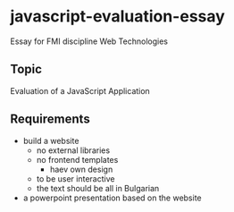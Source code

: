 # javascript-evaluation-essay

Essay for FMI discipline Web Technologies 

## Topic

Evaluation of a JavaScript Application

## Requirements

* build a website
  * no external libraries
  * no frontend templates
    * haev own design
  * to be user interactive
  * the text should be all in Bulgarian
* a powerpoint presentation based on the website
